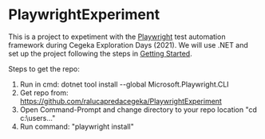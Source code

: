 # PlaywrightExperiment

This is a project to expetiment with the [Playwright](https://playwright.dev/) test automation framework during Cegeka Exploration Days (2021).
We will use .NET and set up the project following the steps in [Getting Started](https://playwright.dev/dotnet/docs/intro/).

Steps to get the repo:
1. Run in cmd: dotnet tool install --global Microsoft.Playwright.CLI
1. Get repo from: https://github.com/ralucapredacegeka/PlaywrightExperiment
1. Open Command-Prompt and change directory to your repo location "cd c:\users\..."
1. Run command: "playwright install"

